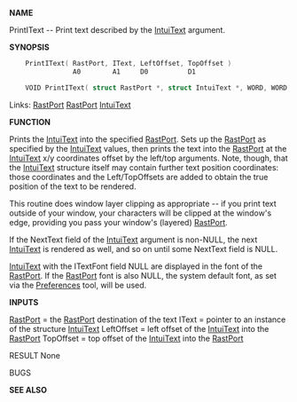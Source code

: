 
**NAME**

PrintIText -- Print text described by the [IntuiText](_00D4.md) argument.

**SYNOPSIS**

```c
    PrintIText( RastPort, IText, LeftOffset, TopOffset )
                A0        A1     D0          D1

    VOID PrintIText( struct RastPort *, struct IntuiText *, WORD, WORD );

```
Links: [RastPort](_00AF.md) [RastPort](_00AF.md) [IntuiText](_00D4.md) 

**FUNCTION**

Prints the [IntuiText](_00D4.md) into the specified [RastPort](_00AF.md).  Sets up the
[RastPort](_00AF.md) as specified by the [IntuiText](_00D4.md) values, then prints the text
into the [RastPort](_00AF.md) at the [IntuiText](_00D4.md) x/y coordinates offset by the
left/top arguments.  Note, though, that the [IntuiText](_00D4.md) structure
itself may contain further text position coordinates: those
coordinates and the Left/TopOffsets are added to obtain the true
position of the text to be rendered.

This routine does window layer clipping as appropriate -- if you
print text outside of your window, your characters will be
clipped at the window's edge, providing you pass your window's
(layered) [RastPort](_00AF.md).

If the NextText field of the [IntuiText](_00D4.md) argument is non-NULL,
the next [IntuiText](_00D4.md) is rendered as well, and so on until some
NextText field is NULL.

[IntuiText](_00D4.md) with the ITextFont field NULL are displayed in the
font of the [RastPort](_00AF.md).  If the [RastPort](_00AF.md) font is also NULL, the
system default font, as set via the [Preferences](_00D5.md) tool, will be used.

**INPUTS**

[RastPort](_00AF.md) = the [RastPort](_00AF.md) destination of the text
IText = pointer to an instance of the structure [IntuiText](_00D4.md)
LeftOffset = left offset of the [IntuiText](_00D4.md) into the [RastPort](_00AF.md)
TopOffset = top offset of the [IntuiText](_00D4.md) into the [RastPort](_00AF.md)

RESULT
None

BUGS

**SEE ALSO**

